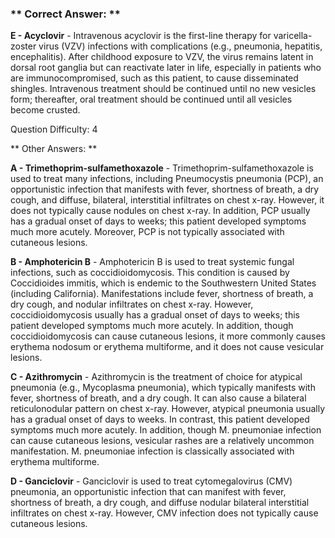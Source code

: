 ### ** Correct Answer: **

**E - Acyclovir** - Intravenous acyclovir is the first-line therapy for varicella-zoster virus (VZV) infections with complications (e.g., pneumonia, hepatitis, encephalitis). After childhood exposure to VZV, the virus remains latent in dorsal root ganglia but can reactivate later in life, especially in patients who are immunocompromised, such as this patient, to cause disseminated shingles. Intravenous treatment should be continued until no new vesicles form; thereafter, oral treatment should be continued until all vesicles become crusted.

Question Difficulty: 4

** Other Answers: **

**A - Trimethoprim-sulfamethoxazole** - Trimethoprim-sulfamethoxazole is used to treat many infections, including Pneumocystis pneumonia (PCP), an opportunistic infection that manifests with fever, shortness of breath, a dry cough, and diffuse, bilateral, interstitial infiltrates on chest x-ray. However, it does not typically cause nodules on chest x-ray. In addition, PCP usually has a gradual onset of days to weeks; this patient developed symptoms much more acutely. Moreover, PCP is not typically associated with cutaneous lesions.

**B - Amphotericin B** - Amphotericin B is used to treat systemic fungal infections, such as coccidioidomycosis. This condition is caused by Coccidioides immitis, which is endemic to the Southwestern United States (including California). Manifestations include fever, shortness of breath, a dry cough, and nodular infiltrates on chest x-ray. However, coccidioidomycosis usually has a gradual onset of days to weeks; this patient developed symptoms much more acutely. In addition, though coccidioidomycosis can cause cutaneous lesions, it more commonly causes erythema nodosum or erythema multiforme, and it does not cause vesicular lesions.

**C - Azithromycin** - Azithromycin is the treatment of choice for atypical pneumonia (e.g., Mycoplasma pneumonia), which typically manifests with fever, shortness of breath, and a dry cough. It can also cause a bilateral reticulonodular pattern on chest x-ray. However, atypical pneumonia usually has a gradual onset of days to weeks. In contrast, this patient developed symptoms much more acutely. In addition, though M. pneumoniae infection can cause cutaneous lesions, vesicular rashes are a relatively uncommon manifestation. M. pneumoniae infection is classically associated with erythema multiforme.

**D - Ganciclovir** - Ganciclovir is used to treat cytomegalovirus (CMV) pneumonia, an opportunistic infection that can manifest with fever, shortness of breath, a dry cough, and diffuse nodular bilateral interstitial infiltrates on chest x-ray. However, CMV infection does not typically cause cutaneous lesions.

